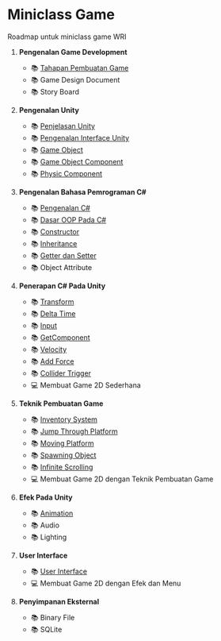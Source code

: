 # Miniclass Game

Roadmap untuk miniclass game WRI

1.  **Pengenalan Game Development**
    - :books: [Tahapan Pembuatan Game](materi/pengenalan-game-dev/tahapan-pembuatan-game.md)
    - :books: Game Design Document
    - :books: Story Board
2.  **Pengenalan Unity**

    - :books: [Penjelasan Unity](materi/pengenalan-unity/penjelasan-unity.md)
    - :books: [Pengenalan Interface Unity](materi/pengenalan-unity/pengenalan-interface-unity.md)
    - :books: [Game Object](materi/pengenalan-unity/game-object.md)
    - :books: [Game Object Component](materi/pengenalan-unity/game-object-component.md)
    - :books: [Physic Component](materi/pengenalan-unity/physic2d.md)

3.  **Pengenalan Bahasa Pemrograman C#**

    - :books: [Pengenalan C#](materi/pengenalan-c-sharp/pengenalan-cSharp.md)
    - :books: [Dasar OOP Pada C#](materi/pengenalan-c-sharp/dasar-oop-cSharp.md)
    - :books: [Constructor](materi/pengenalan-c-sharp/constructor.md)
    - :books: [Inheritance](materi/pengenalan-c-sharp/inheritance.md)
    - :books: [Getter dan Setter](materi/pengenalan-c-sharp/getter-dan-setter.md)
    - :books: Object Attribute

4.  **Penerapan C# Pada Unity**

    - :books: [Transform](materi/penerapan-c-sharp-pada-unity/transform.md)
    - :books: [Delta Time](materi/penerapan-c-sharp-pada-unity/delta-time.md)
    - :books: [Input](materi/penerapan-c-sharp-pada-unity/input.md)
    - :books: [GetComponent](materi/penerapan-c-sharp-pada-unity/getcomponent.md)
    - :books: [Velocity](materi/penerapan-c-sharp-pada-unity/velocity.md)
    - :books: [Add Force](materi/penerapan-c-sharp-pada-unity/addForce.md)
    - :books: [Collider Trigger](materi/penerapan-c-sharp-pada-unity/collider2d.md)
    - :computer: Membuat Game 2D Sederhana

5.  **Teknik Pembuatan Game**

    - :books: [Inventory System](https://unity3d.com/learn/tutorials/projects/2d-game-kit/inventory-system)
    - :books: [Jump Through Platform](https://www.youtube.com/watch?v=acFYSKle6wY)
    - :books: [Moving Platform](https://www.youtube.com/watch?v=O6wlIqe2lTA)
    - :books: [Spawning Object](https://www.youtube.com/watch?v=tz2fRF2GnqY)
    - :books: [Infinite Scrolling](https://www.youtube.com/watch?v=IgZQjGyB9zg)
    - :computer: Membuat Game 2D dengan Teknik Pembuatan Game

6.  **Efek Pada Unity**

    - :books: [Animation](materi/efek-pada-unity/animation.md)
    - :books: Audio
    - :books: Lighting

7.  **User Interface**

    - :books: [User Interface](materi/user-interface/user-interface.md)
    - :computer: Membuat Game 2D dengan Efek dan Menu

8.  **Penyimpanan Eksternal**
    - :books: Binary File
    - :books: SQLite
